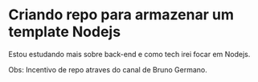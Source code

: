 # Criando repo para armazenar um template Nodejs

Estou estudando mais sobre back-end e como tech irei focar em Nodejs.

Obs: Incentivo de repo atraves do canal de Bruno Germano.
